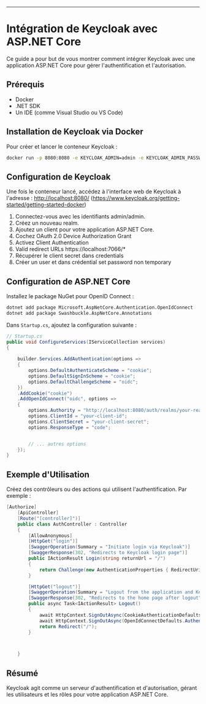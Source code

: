 ﻿
---

# Intégration de Keycloak avec ASP.NET Core

Ce guide a pour but de vous montrer comment intégrer Keycloak avec une application ASP.NET Core pour gérer l'authentification et l'autorisation.

## Prérequis

- Docker
- .NET SDK
- Un IDE (comme Visual Studio ou VS Code)

## Installation de Keycloak via Docker

Pour créer et lancer le conteneur Keycloak :

```bash
docker run -p 8080:8080 -e KEYCLOAK_ADMIN=admin -e KEYCLOAK_ADMIN_PASSWORD=admin quay.io/keycloak/keycloak:22.0.3 start-dev
```

## Configuration de Keycloak

Une fois le conteneur lancé, accédez à l'interface web de Keycloak à l'adresse : [http://localhost:8080/](http://localhost:8080/)
(https://www.keycloak.org/getting-started/getting-started-docker)
1. Connectez-vous avec les identifiants admin/admin.
2. Créez un nouveau realm.
3. Ajoutez un client pour votre application ASP.NET Core.
4. Cochez OAuth 2.0 Device Authorization Grant
5. Activez Client Authentication
6. Valid redirect URLs https://localhost:7066/*
7. Récupérer le client secret dans credentials
8. Créer un user et dans crédential set password non temporary


## Configuration de ASP.NET Core

Installez le package NuGet pour OpenID Connect :

```bash
dotnet add package Microsoft.AspNetCore.Authentication.OpenIdConnect
dotnet add package Swashbuckle.AspNetCore.Annotations
```

Dans `Startup.cs`, ajoutez la configuration suivante :

```csharp
// Startup.cs
public void ConfigureServices(IServiceCollection services)
{
    
    builder.Services.AddAuthentication(options =>
    {
        options.DefaultAuthenticateScheme = "cookie";
        options.DefaultSignInScheme = "cookie";
        options.DefaultChallengeScheme = "oidc";
    })
    .AddCookie("cookie")
    .AddOpenIdConnect("oidc", options =>
    {
        options.Authority = "http://localhost:8080/auth/realms/your-realm";
        options.ClientId = "your-client-id";
        options.ClientSecret = "your-client-secret";
        options.ResponseType = "code";


        // ... autres options
    });
}
```

## Exemple d'Utilisation

Créez des contrôleurs ou des actions qui utilisent l'authentification. Par exemple :

```csharp
[Authorize]
    [ApiController]
    [Route("[controller]")]
    public class AuthController : Controller
    {
        [AllowAnonymous]
        [HttpGet("login")]
        [SwaggerOperation(Summary = "Initiate login via Keycloak")]
        [SwaggerResponse(302, "Redirects to Keycloak login page")]
        public IActionResult Login(string returnUrl = "/")
        {
            return Challenge(new AuthenticationProperties { RedirectUri = returnUrl }, OpenIdConnectDefaults.AuthenticationScheme);
        }

        [HttpGet("logout")]
        [SwaggerOperation(Summary = "Logout from the application and Keycloak")]
        [SwaggerResponse(302, "Redirects to the home page after logout")]
        public async Task<IActionResult> Logout()
        {
            await HttpContext.SignOutAsync(CookieAuthenticationDefaults.AuthenticationScheme);
            await HttpContext.SignOutAsync(OpenIdConnectDefaults.AuthenticationScheme);
            return Redirect("/");
        }



    }
```

## Résumé

Keycloak agit comme un serveur d'authentification et d'autorisation, gérant les utilisateurs et les rôles pour votre application ASP.NET Core.


